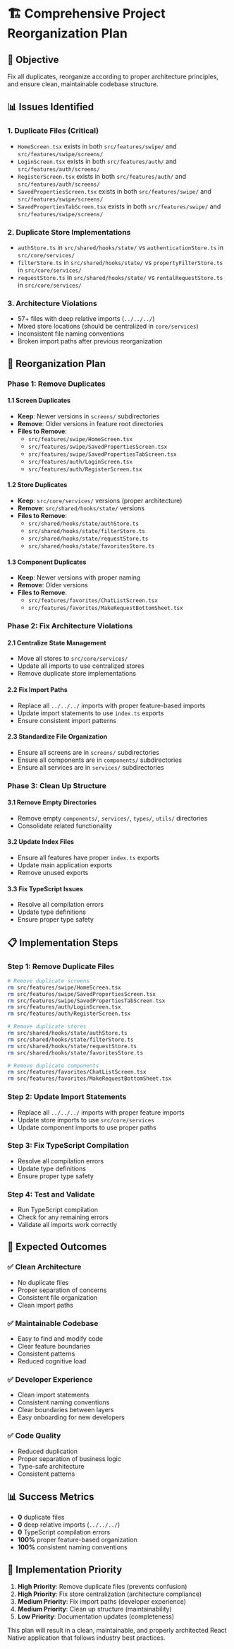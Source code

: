 # 🏗️ Comprehensive Project Reorganization Plan

## 🎯 **Objective**

Fix all duplicates, reorganize according to proper architecture principles, and ensure clean, maintainable codebase structure.

## 📊 **Issues Identified**

### **1. Duplicate Files (Critical)**

- `HomeScreen.tsx` exists in both `src/features/swipe/` and `src/features/swipe/screens/`
- `LoginScreen.tsx` exists in both `src/features/auth/` and `src/features/auth/screens/`
- `RegisterScreen.tsx` exists in both `src/features/auth/` and `src/features/auth/screens/`
- `SavedPropertiesScreen.tsx` exists in both `src/features/swipe/` and `src/features/swipe/screens/`
- `SavedPropertiesTabScreen.tsx` exists in both `src/features/swipe/` and `src/features/swipe/screens/`

### **2. Duplicate Store Implementations**

- `authStore.ts` in `src/shared/hooks/state/` vs `authenticationStore.ts` in `src/core/services/`
- `filterStore.ts` in `src/shared/hooks/state/` vs `propertyFilterStore.ts` in `src/core/services/`
- `requestStore.ts` in `src/shared/hooks/state/` vs `rentalRequestStore.ts` in `src/core/services/`

### **3. Architecture Violations**

- 57+ files with deep relative imports (`../../../`)
- Mixed store locations (should be centralized in `core/services`)
- Inconsistent file naming conventions
- Broken import paths after previous reorganization

## 🚀 **Reorganization Plan**

### **Phase 1: Remove Duplicates**

#### **1.1 Screen Duplicates**

- **Keep**: Newer versions in `screens/` subdirectories
- **Remove**: Older versions in feature root directories
- **Files to Remove**:
  - `src/features/swipe/HomeScreen.tsx`
  - `src/features/swipe/SavedPropertiesScreen.tsx`
  - `src/features/swipe/SavedPropertiesTabScreen.tsx`
  - `src/features/auth/LoginScreen.tsx`
  - `src/features/auth/RegisterScreen.tsx`

#### **1.2 Store Duplicates**

- **Keep**: `src/core/services/` versions (proper architecture)
- **Remove**: `src/shared/hooks/state/` versions
- **Files to Remove**:
  - `src/shared/hooks/state/authStore.ts`
  - `src/shared/hooks/state/filterStore.ts`
  - `src/shared/hooks/state/requestStore.ts`
  - `src/shared/hooks/state/favoritesStore.ts`

#### **1.3 Component Duplicates**

- **Keep**: Newer versions with proper naming
- **Remove**: Older versions
- **Files to Remove**:
  - `src/features/favorites/ChatListScreen.tsx`
  - `src/features/favorites/MakeRequestBottomSheet.tsx`

### **Phase 2: Fix Architecture Violations**

#### **2.1 Centralize State Management**

- Move all stores to `src/core/services/`
- Update all imports to use centralized stores
- Remove duplicate store implementations

#### **2.2 Fix Import Paths**

- Replace all `../../../` imports with proper feature-based imports
- Update import statements to use `index.ts` exports
- Ensure consistent import patterns

#### **2.3 Standardize File Organization**

- Ensure all screens are in `screens/` subdirectories
- Ensure all components are in `components/` subdirectories
- Ensure all services are in `services/` subdirectories

### **Phase 3: Clean Up Structure**

#### **3.1 Remove Empty Directories**

- Remove empty `components/`, `services/`, `types/`, `utils/` directories
- Consolidate related functionality

#### **3.2 Update Index Files**

- Ensure all features have proper `index.ts` exports
- Update main application exports
- Remove unused exports

#### **3.3 Fix TypeScript Issues**

- Resolve all compilation errors
- Update type definitions
- Ensure proper type safety

## 📋 **Implementation Steps**

### **Step 1: Remove Duplicate Files**

```bash
# Remove duplicate screens
rm src/features/swipe/HomeScreen.tsx
rm src/features/swipe/SavedPropertiesScreen.tsx
rm src/features/swipe/SavedPropertiesTabScreen.tsx
rm src/features/auth/LoginScreen.tsx
rm src/features/auth/RegisterScreen.tsx

# Remove duplicate stores
rm src/shared/hooks/state/authStore.ts
rm src/shared/hooks/state/filterStore.ts
rm src/shared/hooks/state/requestStore.ts
rm src/shared/hooks/state/favoritesStore.ts

# Remove duplicate components
rm src/features/favorites/ChatListScreen.tsx
rm src/features/favorites/MakeRequestBottomSheet.tsx
```

### **Step 2: Update Import Statements**

- Replace all `../../../` imports with proper feature imports
- Update store imports to use `src/core/services`
- Update component imports to use proper paths

### **Step 3: Fix TypeScript Compilation**

- Resolve all compilation errors
- Update type definitions
- Ensure proper type safety

### **Step 4: Test and Validate**

- Run TypeScript compilation
- Check for any remaining errors
- Validate all imports work correctly

## 🎯 **Expected Outcomes**

### **✅ Clean Architecture**

- No duplicate files
- Proper separation of concerns
- Consistent file organization
- Clean import paths

### **✅ Maintainable Codebase**

- Easy to find and modify code
- Clear feature boundaries
- Consistent patterns
- Reduced cognitive load

### **✅ Developer Experience**

- Clean import statements
- Consistent naming conventions
- Clear boundaries between layers
- Easy onboarding for new developers

### **✅ Code Quality**

- Reduced duplication
- Proper separation of business logic
- Type-safe architecture
- Consistent patterns

## 📊 **Success Metrics**

- **0** duplicate files
- **0** deep relative imports (`../../../`)
- **0** TypeScript compilation errors
- **100%** proper feature-based organization
- **100%** consistent naming conventions

## 🚀 **Implementation Priority**

1. **High Priority**: Remove duplicate files (prevents confusion)
2. **High Priority**: Fix store centralization (architecture compliance)
3. **Medium Priority**: Fix import paths (developer experience)
4. **Medium Priority**: Clean up structure (maintainability)
5. **Low Priority**: Documentation updates (completeness)

This plan will result in a clean, maintainable, and properly architected React Native application that follows industry best practices.

